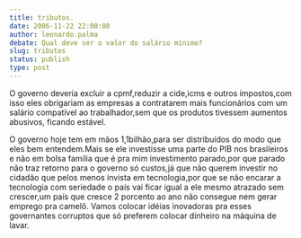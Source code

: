 ```yaml
---
title: tributos.
date: 2006-11-22 22:00:00
author: leonardo.palma
debate: Qual deve ser o valor do salário mínimo?
slug: tributos
status: publish 
type: post
---
```


O governo deveria excluir a cpmf,reduzir a cide,icms e outros impostos,com isso eles obrigariam as empresas a contratarem mais funcionários com um salário compatível ao trabalhador,sem que os produtos tivessem aumentos abusivos, ficando estável.  

O governo hoje tem em mãos 1,1bilhão,para ser distribuídos do modo que eles bem entendem.Mais se ele investisse uma parte do PIB nos brasileiros e não em bolsa familia que é pra mim investimento parado,por que parado não traz retorno para o governo só custos,já que não querem investir no cidadão que pelos menos invista em tecnologia,por que se não encarar a tecnologia com seriedade o país vai ficar igual a ele mesmo atrazado sem crescer,um país que cresce 2 porcento ao ano não consegue nem gerar emprego pra camelô. Vamos colocar idéias inovadoras pra esses governantes corruptos que só preferem colocar dinheiro na máquina de lavar.
